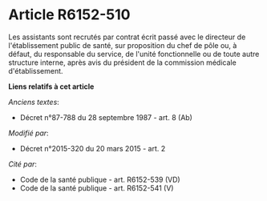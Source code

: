 # Article R6152-510

Les assistants sont recrutés par contrat écrit passé avec le directeur de l'établissement public de santé, sur proposition du
chef de pôle ou, à défaut, du responsable du service, de l'unité fonctionnelle ou de toute autre structure interne, après
avis du président de la commission médicale d'établissement.

**Liens relatifs à cet article**

_Anciens textes_:

  - Décret n°87-788 du 28 septembre 1987 - art. 8 (Ab)

_Modifié par_:

  - Décret n°2015-320 du 20 mars 2015 - art. 2

_Cité par_:

  - Code de la santé publique - art. R6152-539 (VD)
  - Code de la santé publique - art. R6152-541 (V)
